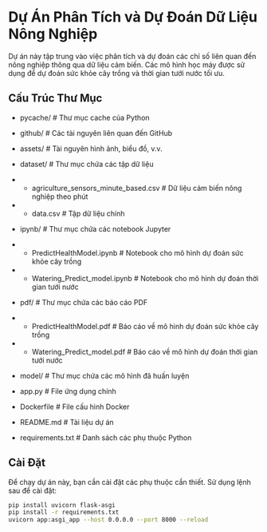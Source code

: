 # Dự Án Phân Tích và Dự Đoán Dữ Liệu Nông Nghiệp

Dự án này tập trung vào việc phân tích và dự đoán các chỉ số liên quan đến nông nghiệp thông qua dữ liệu cảm biến. Các mô hình học máy được sử dụng để dự đoán sức khỏe cây trồng và thời gian tưới nước tối ưu.

## Cấu Trúc Thư Mục
* pycache/ # Thư mục cache của Python

* github/ # Các tài nguyên liên quan đến GitHub

* assets/ # Tài nguyên hình ảnh, biểu đồ, v.v.

* dataset/ # Thư mục chứa các tập dữ liệu

* * agriculture_sensors_minute_based.csv # Dữ liệu cảm biến nông nghiệp theo phút

* * data.csv # Tập dữ liệu chính

* ipynb/ # Thư mục chứa các notebook Jupyter

* * PredictHealthModel.ipynb # Notebook cho mô hình dự đoán sức khỏe cây trồng

* * Watering_Predict_model.ipynb # Notebook cho mô hình dự đoán thời gian tưới nước

* pdf/ # Thư mục chứa các báo cáo PDF

* * PredictHealthModel.pdf # Báo cáo về mô hình dự đoán sức khỏe cây trồng

* * Watering_Predict_model.pdf # Báo cáo về mô hình dự đoán thời gian tưới nước

* model/ # Thư mục chứa các mô hình đã huấn luyện

* app.py # File ứng dụng chính

* Dockerfile # File cấu hình Docker

* README.md # Tài liệu dự án

* requirements.txt # Danh sách các phụ thuộc Python

## Cài Đặt

Để chạy dự án này, bạn cần cài đặt các phụ thuộc cần thiết. Sử dụng lệnh sau để cài đặt:

```bash
pip install uvicorn flask-asgi
pip install -r requirements.txt
uvicorn app:asgi_app --host 0.0.0.0 --port 8000 --reload
```